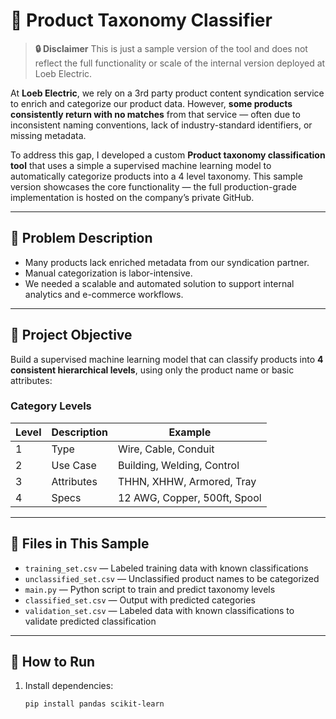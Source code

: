 # 🔌 Product Taxonomy Classifier

> **🔒 Disclaimer**
> This is just a sample version of the tool and does not reflect the full functionality or scale of the internal version deployed at Loeb Electric.

At **Loeb Electric**, we rely on a 3rd party product content syndication service to enrich and categorize our product data. However, **some products consistently return with no matches** from that service — often due to inconsistent naming conventions, lack of industry-standard identifiers, or missing metadata.

To address this gap, I developed a custom **Product taxonomy classification tool** that uses a simple a supervised machine learning model to automatically categorize products into a 4 level taxonomy. This sample version showcases the core functionality — the full production-grade implementation is hosted on the company’s private GitHub.

---

## 📌 Problem Description

- Many products lack enriched metadata from our syndication partner.
- Manual categorization is labor-intensive.
- We needed a scalable and automated solution to support internal analytics and e-commerce workflows.

---

## 🎯 Project Objective

Build a supervised machine learning model that can classify products into **4 consistent hierarchical levels**, using only the product name or basic attributes:

### Category Levels
| Level | Description    | Example                       |
|-------|----------------|-------------------------------|
| 1     | Type           | Wire, Cable, Conduit          |
| 2     | Use Case       | Building, Welding, Control    |
| 3     | Attributes     | THHN, XHHW, Armored, Tray     |
| 4     | Specs          | 12 AWG, Copper, 500ft, Spool  |

---

## 📂 Files in This Sample

- `training_set.csv` — Labeled training data with known classifications
- `unclassified_set.csv` — Unclassified product names to be categorized
- `main.py` — Python script to train and predict taxonomy levels
- `classified_set.csv` — Output with predicted categories
- `validation_set.csv` — Labeled data with known classifications to validate predicted classification

---

## 🚀 How to Run

1. Install dependencies:
   ```bash
   pip install pandas scikit-learn
